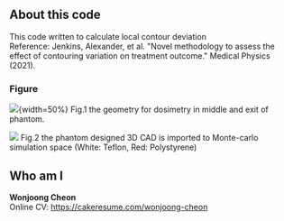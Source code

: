 ## About this code  
This code written to calculate local contour deviation  
Reference: Jenkins, Alexander, et al. "Novel methodology to assess the effect of contouring variation on treatment outcome." Medical Physics (2021).  


### Figure    
<img src = https://github.com/wjcheon/Linac_NovalisTx_PhspMT_Geant4/blob/master/geometry_beam_on..jpg />{width=50%}
Fig.1 the geometry for dosimetry in middle and exit of phantom.   
  
  
<img src = https://github.com/wjcheon/Linac_NovalisTx_PhspMT_Geant4/blob/master/phantom_hetero_designed_cad..jpg />
Fig.2 the phantom designed 3D CAD is imported to Monte-carlo simulation space (White: Teflon, Red: Polystyrene)  


## Who am I 
**Wonjoong Cheon**  
Online CV: https://cakeresume.com/wonjoong-cheon
